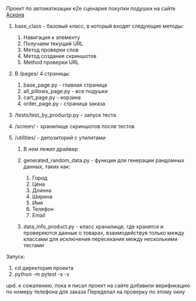 Проект по автоматизации e2e сценария покупки подушки на сайте [Аскона](https://www.askona.ru/)

1. base_class - базовый класс, в который входят следующие методы:
    1. Навигация к элементу
    2. Получаем текущий URL
    3. Метод проверки слов
    4. Метод создания скриншотов
    5. Method проверки URL

2. В /pages/ 4 страницы:
    1. base_page.py - главная страница
    2. all_pillows_page.py - все подушки
    3. cart_page.py - корзина
    4. order_page.py - страница заказа

3. /tests/test_by_productp.py - запуск теста

4. /screen/ - хранилище скриншотов после тестов

5. /utilities/ - депозиторий с утилитами
    1. В нем лежит драйвер
    2. generated_random_data.py - функции для генерации рандомных данных, таких как:
       1. Город
       2. Цена
       3. Длинна
       4. Ширина
       5. Имя
       6. Телефон
       7. Email
       
    3. data_info_product.py - класс хранилище, где хранятся и проверяются данные о товарах, 
    взаимодействуя только между классами для исключения пересекания между несколькими тестами

Запуск:
1. cd директория проекта
2. python -m pytest -s -v



upd. к сожалению, пока я писал проект на сайте добавили верификацию по номеру телефона для заказа
Переделал на проверку по этому окну
